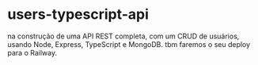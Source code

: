 # users-typescript-api
na construção de uma API REST completa, com um CRUD de usuários, usando Node, Express, TypeScript e MongoDB. tbm faremos o seu deploy para o Railway.

